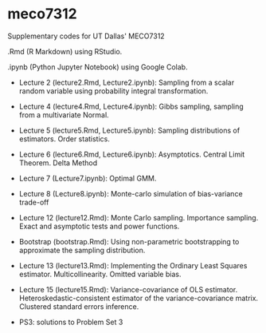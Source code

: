 # meco7312
Supplementary codes for UT Dallas' MECO7312

.Rmd (R Markdown) using RStudio.

.ipynb (Python Jupyter Notebook) using Google Colab. 

* Lecture 2 (lecture2.Rmd, Lecture2.ipynb): Sampling from a scalar random variable using probability integral transformation.

* Lecture 4 (lecture4.Rmd, Lecture4.ipynb): Gibbs sampling, sampling from a multivariate Normal.

* Lecture 5 (lecture5.Rmd, Lecture5.ipynb): Sampling distributions of estimators. Order statistics.

* Lecture 6 (lecture6.Rmd, Lecture6.ipynb): Asymptotics. Central Limit Theorem. Delta Method

* Lecture 7 (Lecture7.ipynb): Optimal GMM.

* Lecture 8 (Lecture8.ipynb): Monte-carlo simulation of bias-variance trade-off

* Lecture 12 (lecture12.Rmd): Monte Carlo sampling. Importance sampling. Exact and asymptotic tests and power functions.

* Bootstrap (bootstrap.Rmd): Using non-parametric bootstrapping to approximate the sampling distribution.

* Lecture 13 (lecture13.Rmd): Implementing the Ordinary Least Squares estimator. Multicollinearity. Omitted variable bias.

* Lecture 15 (lecture15.Rmd): Variance-covariance of OLS estimator. Heteroskedastic-consistent estimator of the variance-covariance matrix. Clustered standard errors inference.

* PS3: solutions to Problem Set 3
